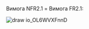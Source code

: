 Вимога NFR2.1 = Вимога FR2.1:

![draw io_OL6WVXFnnD](https://user-images.githubusercontent.com/79446188/191309819-eda52bea-d81b-4c8c-bf9e-85d3bd651c42.png)
